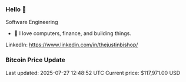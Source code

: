 ### Hello 🤙  

Software Engineering

- 🔭 I love computers, finance, and building things.
  
LinkedIn: https://www.linkedin.com/in/thejustinbishop/  


































































































































































































































































































































































































































































































































































































































































































































































































































































































### Bitcoin Price Update
Last updated: 2025-07-27 12:48:52 UTC
Current price: $117,971.00 USD
